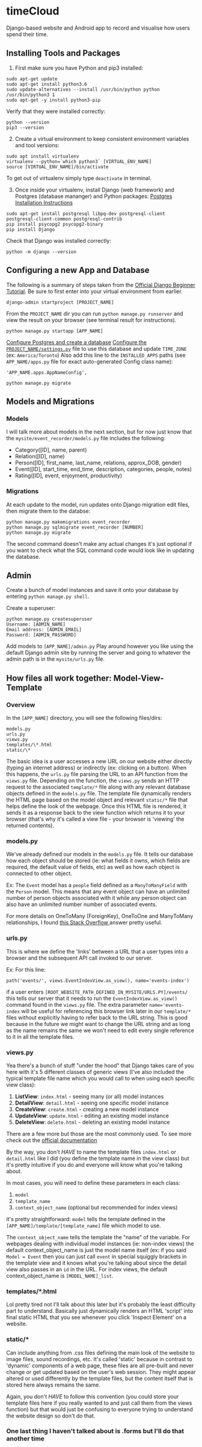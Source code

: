 # timeCloud
Django-based website and Android app to record and visualise 
how users spend their time.

## Installing Tools and Packages
1) First make sure you have Python and pip3 installed:
```
sudo apt-get update
sudo apt-get install python3.6
sudo update-alternatives --install /usr/bin/python python /usr/bin/python3 1
sudo apt-get -y install python3-pip
```
Verify that they were installed correctly:
```
python --version 
pip3 --version 
```


2) Create a virtual environment to keep consistent environment
variables and tool versions:
```
sudo apt install virtualenv
virtualenv --python=`which python3` [VIRTUAL_ENV_NAME]
source [VIRTUAL_ENV_NAME]/bin/activate
```
To get out of virtualenv simply type `deactivate` in terminal.


3) Once inside your virtualenv, install Django (web framework) and 
Postgres (database mananger) and Python packages:
[Postgres Installation Instructions](https://www.postgresql.org/download/)

```
sudo apt-get install postgresql libpq-dev postgresql-client postgresql-client-common postgresql-contrib
pip install psycopg2 psycopg2-binary
pip install Django
```
Check that Django was installed correctly:
```
python -m django --version
```

## Configuring a new App and Database
The following is a summary of steps taken from the 
[Official Django Beginner Tutorial](https://docs.djangoproject.com/en/2.1/intro/).
Be sure to first enter into your virtual environment from earlier.

```
django-admin startproject [PROJECT_NAME]
```

From the `PROJECT_NAME` dir you can run `python manage.py runserver` and view the 
result on your browser (see terminal result for instructions).



```
python manage.py startapp [APP_NAME]
```

[Configure Postgres and create a database](https://docs.djangoproject.com/en/2.1/ref/settings/#std:setting-DATABASES)
[Configure the  `PROJECT_NAME/settings.py`](https://docs.djangoproject.com/en/2.1/ref/settings/#std:setting-DATABASES) 
file to use this database and update `TIME_ZONE` (ex: `America/Toronto`)
Also add this line to the `INSTALLED_APPS` paths 
(see `APP_NAME/apps.py` file for exact auto-generated Config class name):
```
'APP_NAME.apps.AppNameConfig',
```

```
python manage.py migrate
```

## Models and Migrations
### Models
I will talk more about models in the next section, but for now just know 
that the `mysite/event_recorder/models.py` file includes the following:

* Category([ID], name, parent)
* Relation([ID], name)
* Person([ID], first_name, last_name, relations, approx_DOB, gender)
* Event([ID], start_time, end_time, description, categories, people, notes)
* Rating([ID], event, enjoyment, productivity)

### Migrations
At each update to the model, run updates onto Django migration edit files, then migrate
them to the databse:
```
python manage.py makemigrations event_recorder
python manage.py sqlmigrate event_recorder [NUMBER]
python manage.py migrate
```

The second command doesn't make any actual changes it's just optional if you want
to check what the SQL command code would look like in updating the database.

## Admin
Create a bunch of model instances and save it onto your database by
entering `python manage.py shell`. 

Create a superuser:
```
python manage.py createsuperuser
Username: [ADMIN_NAME]
Email address: [ADMIN_EMAIL]
Password: [ADMIN_PASSWORD]
```

Add models to `[APP_NAME]/admin.py`
Play around however you like using the default Django admin site by
running the server and going to whatever the admin path is in the 
`mysite/urls.py` file.

## How files all work together: Model-View-Template 
### Overview
In the `[APP_NAME]` directory, you will see the following files/dirs:
```
models.py
urls.py
views.py
templates/\*.html
static/\*
```
The basic idea is a user accesses a new URL on our website either directly
(typing an internet address) or indirectly (ex: clicking on a button). 
When this happens, the `urls.py` file parsing the URL to an API function
from the `views.py` file. Depending on the function, the `views.py` 
sends an HTTP request to the associated `template/*` file along with 
any relevant database objects defined in the `models.py` file. The template
file dynamically renders the HTML page based on the model object and 
relevant `static/*` file that helps define the look of the webpage.
Once this HTML file is rendered, it sends it as a response back to the 
view function which returns it to your browser (that's why it's called a 
view file - your browser is 'viewing' the returned contents). 

### models.py
We've already defined our models in the `models.py` file. It tells our
database how each object should be stored (ie: what fields it owns, which
fields are required, the default value of fields, etc) as well as how
each object is connected to other object. 

Ex: The `Event` model has a `people` field defined as a
`ManyToManyField` with the `Person` model. This means that any event 
object can have an unlimited number of person objects associated with it
while any person object can also have an unlimited number number of 
associated events. 

For more details on OneToMany (ForeignKey), OneToOne and ManyToMany 
relationships, I found 
[this Stack Overflow
](https://stackoverflow.com/questions/19641841/django-difference-between-one-to-one-many-to-one-and-many-to-many)
answer pretty useful.


### urls.py
This is where we define the 'links' between a URL that a user types 
into a browser and the subsequent API call invoked to our server.

Ex: For this line:
```
path('events/', views.EventIndexView.as_view(), name='events-index')
```
if a user enters `[ROOT_WEBSITE_PATH_DEFINED_IN_MYSITE/URLS.PY]/events/`
this tells our server that it needs to run the
`EventIndexView.as_view()` command found in the `views.py` file. The 
extra parameter `name='events-index` will be useful for referencing this
browser link later in our `template/*` files without explicitly having
to refer back to the URL string. This is good because in the future we
might want to change the URL string and as long as the name remains the 
same we won't need to edit every single reference to it in all the
template files.

### views.py
Yea there's a bunch of stuff "under the hood" that Django takes care
of you here with it's 5 different classes of generic views (I've also
included the typical template file name which you would call to when
using each specific view class):

1) **ListView**: `index.html` - seeing many (or all) model instances 
2) **DetailView**: `detail.html` - seeing one specific model instance
3) **CreateView**: `create.html` - creating a new model instance
4) **UpdateView**: `update.html` - editing an existing model instance
4) **DeleteView**: `delete.html` - deleting an existing model instance

There are a few more but those are the most commonly used. To see more
check out the [official documentation](https://docs.djangoproject.com/en/2.1/ref/class-based-views/)

By the way, you don't _HAVE_ to name the template files `index.html` or
`detail.html` like I did (you define the template name in the view 
class) but it's pretty intuitive if you do and everyone
will know what you're talking about.

In most cases, you will need to define these parameters in each
class:
1) `model`
2) `template_name`
3) `context_object_name` (optional but recommended for index views)

it's pretty straightforward: `model` tells the template defined in the 
`[APP_NAME]/template/[template_name]` file which model to use. 

The `context_object_name` tells the template the "name" of the variable.
For webpages dealing with individual model instances (ie: non-index views)
the default context_object_name is just the model name itself (ex: if you 
said `Model = Event` then you can just call `event` in special squiggly
brackets in the template view and it knows what you're talking about since
the detail view also passes in an `id` in the URL. For index views, the 
default context_object_name is `[MODEL_NAME]_list`.

### templates/\*.html
Lol pretty tired not I'll talk about this later but it's probably the
least difficulty part to understand. Basically just dynamically
renders an HTML 'script' into final static HTML that you see whenever
you click 'Inspect Element' on a website.

### static/\*
Can include anything from .css files defining the main look of the website
to image files, sound recordings, etc. It's called 'static' because in 
contrast to 'dynamic' components of a web page, these files are all 
pre-built and never change or get updated based on the user's web session.
They might appear altered or used differently by the template files,
but the content itself that is stored here always remains the same. 

Again, you don't _HAVE_ to follow this convention (you could store your
template files here if you really wanted to and just call them from the 
views function) but that would just be confusing to everyone trying
to understand the website design so don't do that.

### One last thing I haven't talked about is .forms but I'll do that another time
